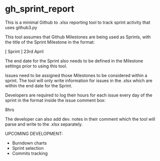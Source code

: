 # gh_sprint_report
This is a minimal Github to .xlsx reporting tool to track sprint activity that uses github3.py

This tool assumes that Github Milestones are being used as Sprints, with the title of the Sprint Milestone in the format:

[ Sprint ] 23rd April

The end date for the Sprint also needs to be defined in the Milestone settings prior to using this tool.

Issues need to be assigned those Milestones to be considered within a sprint. The tool will only write information for issues in the .xlsx which are within the end date for the Sprint.

Developers are required to log their hours for each issue every day of the sprint in the format inside the issue comment box:

8hrs

The developer can also add dev. notes in their comment which the tool will parse and write to the .xlsx separately.

UPCOMING DEVELOPMENT:

- Burndown charts
- Sprint selection
- Commits tracking

